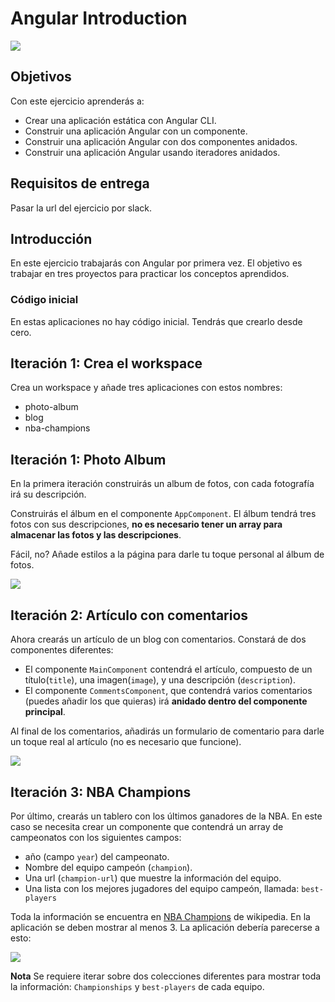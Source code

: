 # Angular Introduction

![](https://imgur.com/lsvhmxr.png)

## Objetivos

Con este ejercicio aprenderás a: 

- Crear una aplicación estática con Angular CLI.
- Construir una aplicación Angular con un componente.
- Construir una aplicación Angular con dos componentes anidados.
- Construir una aplicación Angular usando iteradores anidados.

## Requisitos de entrega

Pasar la url del ejercicio por slack.

## Introducción

En este ejercicio trabajarás con Angular por primera vez. El objetivo es trabajar en tres proyectos para practicar los conceptos aprendidos.

### Código inicial

En estas aplicaciones no hay código inicial. Tendrás que crearlo desde cero.

## Iteración 1: Crea el workspace

Crea un workspace y añade tres aplicaciones con estos nombres: 

- photo-album
- blog
- nba-champions

## Iteración 1: Photo Album

En la primera iteración construirás un album de fotos, con cada fotografía irá su descripción.

Construirás el álbum en el componente `AppComponent`. El álbum tendrá tres fotos con sus descripciones, **no es necesario tener un array para almacenar las fotos y las descripciones**.

Fácil, no? Añade estilos a la página para darle tu toque personal al álbum de fotos.

![](https://imgur.com/mR2gUcn.png)

## Iteración 2: Artículo con comentarios

Ahora crearás un artículo de un blog con comentarios. Constará de dos componentes diferentes:

- El componente `MainComponent` contendrá el artículo, compuesto de un título(`title`), una imagen(`image`), y una descripción (`description`).
- El componente `CommentsComponent`, que contendrá varios comentarios (puedes añadir los que quieras) irá __anidado dentro del componente principal__.

Al final de los comentarios, añadirás un formulario de comentario para darle un toque real al artículo (no es necesario que funcione).

![](https://imgur.com/hiZ4hay.png)

## Iteración 3: NBA Champions

Por último, crearás un tablero con los últimos ganadores de la NBA. En este caso se necesita crear un componente que contendrá un array de campeonatos con los siguientes campos:

- año (campo `year`) del campeonato.
- Nombre del equipo campeón (`champion`).
- Una url (`champion-url`) que muestre la información del equipo.
- Una lista con los mejores jugadores del equipo campeón, llamada:  `best-players`

Toda la información se encuentra en [NBA Champions](https://en.wikipedia.org/wiki/List_of_NBA_champions) de wikipedia. En la aplicación se deben mostrar al menos 3. La aplicación debería parecerse a esto:

![](https://imgur.com/upGDj19.png)

<!-- :::info -->
**Nota** 
Se requiere iterar sobre dos colecciones diferentes para mostrar toda la información: `Championships` y `best-players` de cada equipo.
<!-- ::: -->
